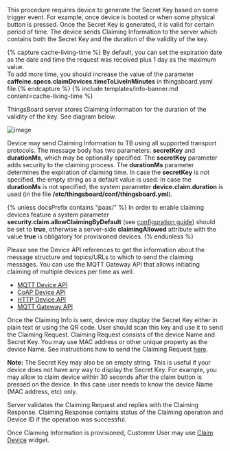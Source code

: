 
This procedure requires device to generate the Secret Key based on some trigger event. 
For example, once device is booted or when some physical button is pressed. 
Once the Secret Key is generated, it is valid for certain period of time. 
The device sends Claiming Information to the server which contains both the Secret Key and the duration of the validity of the key.

{% capture cache-living-time %}
By default, you can set the expiration date as the date and time the request was received plus 1 day as the maximum value.  
To add more time, you should increase the value of the parameter **caffeine.specs.claimDevices.timeToLiveInMinutes** in thingsboard.yaml file.{% endcapture %}
{% include templates/info-banner.md content=cache-living-time %}

ThingsBoard server stores Claiming Information for the duration of the validity of the key. See diagram below.

![image](https://img.thingsboard.io/user-guide/claiming-devices/device-side-key-diagram.png)

Device may send Claiming Information to TB using all supported transport protocols. The message body has two parameters: **secretKey** and **durationMs**, which may be optionally specified. 
The **secretKey** parameter adds security to the claiming process.
The **durationMs** parameter determines the expiration of claiming time.
In case the **secretKey** is not specified, the empty string as a default value is used.
In case the **durationMs** is not specified, the system parameter **device.claim.duration** is used (in the file **/etc/thingsboard/conf/thingsboard.yml**).

{% unless docsPrefix contains "paas/" %}
In order to enable claiming devices feature a system parameter **security.claim.allowClaimingByDefault** (see [configuration guide](/docs/user-guide/install/{{docsPrefix}}config/)) 
should be set to **true**, otherwise a server-side **claimingAllowed** attribute with the value **true** is obligatory for provisioned devices.
{% endunless %}

Please see the Device API references to get the information about the message structure and topics/URLs to which to send the claiming messages.
You can use the MQTT Gateway API that allows initiating claiming of multiple devices per time as well.

 - [MQTT Device API](/docs/{{docsPrefix}}reference/mqtt-api/#claiming-devices)
 - [CoAP Device API](/docs/{{docsPrefix}}reference/coap-api/#claiming-devices)
 - [HTTP Device API](/docs/{{docsPrefix}}reference/http-api/#claiming-devices)
 - [MQTT Gateway API](/docs/{{docsPrefix}}reference/gateway-mqtt-api/#claiming-devices-api)
 

Once the Claiming Info is sent, device may display the Secret Key either in plain text or using the QR code. User should scan this key and use it to send the Claiming Request.
Claiming Request consists of the device Name and Secret Key. You may use MAC address or other unique property as the device Name. 
See instructions how to send the Claiming Request [here](/docs/{{docsPrefix}}user-guide/claiming-devices/#device-claiming-api-request).   

**Note:** The Secret Key may also be an empty string. This is useful if your device does not have any way to display the Secret Key. 
For example, you may allow to claim device within 30 seconds after the claim button is pressed on the device. In this case user needs to know the device Name (MAC address, etc) only.

Server validates the Claiming Request and replies with the Claiming Response. Claiming Response contains status of the Claiming operation and Device ID if the operation was successful.

Once Claiming Information is provisioned, Customer User may use [Claim Device](/docs/{{docsPrefix}}user-guide/claiming-devices/#device-claiming-widget) widget.   
